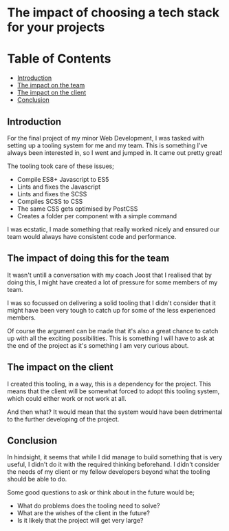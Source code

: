 # The impact of choosing a tech stack for your projects

# Table of Contents
- [Introduction](#introduction)
- [The impact on the team](#the-impact-of-doing-this-for-the-team)
- [The impact on the client](#the-impact-on-the-client)
- [Conclusion](#conclusion)

## Introduction

For the final project of my minor Web Development, I was tasked with setting up a tooling system for me and my team. This is something I've always been interested in, so I went and jumped in. It came out pretty great!

The tooling took care of these issues;

* Compile ES8+ Javascript to ES5
* Lints and fixes the Javascript
* Lints and fixes the SCSS
* Compiles SCSS to CSS
* The same CSS gets optimised by PostCSS
* Creates a folder per component with a simple command

I was ecstatic, I made something that really worked nicely and ensured our team would always have consistent code and performance.

## The impact of doing this for the team

It wasn't untill a conversation with my coach Joost that I realised that by doing this, I might have created a lot of pressure for some members of my team.

I was so focussed on delivering a solid tooling that I didn't consider that it might have been very tough to catch up for some of the less experienced members.

Of course the argument can be made that it's also a great chance to catch up with all the exciting possibilities. This is something I will have to ask at the end of the project as it's something I am very curious about.

## The impact on the client

I created this tooling, in a way, this is a dependency for the project. This means that the client will be somewhat forced to adopt this tooling system, which could either work or not work at all.

And then what? It would mean that the system would have been detrimental to the further developing of the project.

## Conclusion

In hindsight, it seems that while I did manage to build something that is very useful, I didn't do it with the required thinking beforehand. I didn't consider the needs of my client or my fellow developers beyond what the tooling should be able to do.

Some good questions to ask or think about in the future would be;

* What do problems does the tooling need to solve?
* What are the wishes of the client in the future?
* Is it likely that the project will get very large?